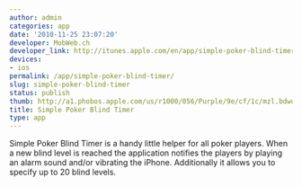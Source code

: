 ```yaml
---
author: admin
categories: app
date: '2010-11-25 23:07:20'
developer: MobWeb.ch
developer_link: http://itunes.apple.com/en/app/simple-poker-blind-timer/id365693213?mt=8
devices: 
- ios
permalink: /app/simple-poker-blind-timer/
slug: simple-poker-blind-timer
status: publish
thumb: http://a1.phobos.apple.com/us/r1000/056/Purple/9e/cf/1c/mzl.bdwuofyv.175x175-75.jpg
title: Simple Poker Blind Timer
type: app
---
```


Simple Poker Blind Timer is a handy little helper for all poker players. When a new blind level is reached the application notifies the players by playing an alarm sound and/or vibrating the iPhone. Additionally it allows you to specify up to 20 blind levels.